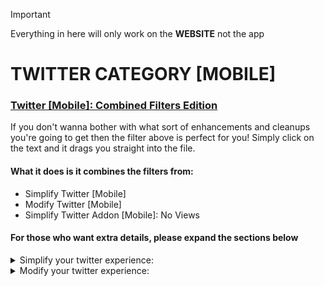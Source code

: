 > [!IMPORTANT]
> Everything in here will only work on the **WEBSITE** not the app
> 
# TWITTER CATEGORY [MOBILE]
### [Twitter [Mobile]: Combined Filters Edition](twitter%20filters%20for%20people%20who%20just%20wanna%20get%20on%20with%20it)
If you don't wanna bother with what sort of enhancements and cleanups you're going to get then the filter above is perfect for you!
Simply click on the text and it drags you straight into the file.

#### What it does is it combines the filters from:
- Simplify Twitter [Mobile]
- Modify Twitter [Mobile]
- Simplify Twitter Addon [Mobile]: No Views

#### For those who want extra details, please expand the sections below
<details> <summary> Simplify your twitter experience: </summary>

## [Simplify Twitter [Mobile]](simplify%20twitter)
This will remove all of the unnecessary content in here such as:
- ### Timeline
  - All the tweets in "Timeline: explore"
  - All the follow suggestions and communities in "Timeline: search"
  - "Subscribe", "Who to follow", "Promote" and "Get verified" in "Timeline: posts"
  - Post engagements, "Discover more" and all tweets succedding them in "Timeline: conversation"
  - Keeps only the tweets in "Timeline: home"

- ### Others
  - ALL of grok
  - X icon
  - Jobs, Premium, Verified Orgs, Grok, Monetization, and "Ads" buttons inside your settings
  - Community notes reminder at the very bottom of the post and "Do you find this helpful?"
  - "Not followed by anyone you’re following"
  - Blue notification on new posts
  - "Professional Profile" in edit your profile
  - "You aren’t verified yet" in profile (this appears occasionally)

<details open> <summary>

## Extra content:
</summary>
  
### Addons for this filter:
#### [[Mobile] No "For you" in the toolbar](simplify%20twitter%20addon%3A%20no%20"For%20you"%20in%20the%20toolbar)
- Removes the "For you" in the toolbar

#### [[Mobile] No "Following" in the toolbar](simplify%20twitter%20addon%3A%20no%20"Following"%20in%20the%20toolbar)
- Removes the "Following" in the toolbar

#### [[Mobile] No Views](simplify%20twitter%20addon%3A%20no%20views)
- Removes the view count in tweets
#### [[Mobile] No bookmark count](simplify%20twitter%20addon%3A%20no%20bookmark%20count)
- Removes the bookmark count in tweets and reveals itself upon clicking 
#### [[Mobile] No like count](simplify%20twitter%20addon%3A%20no%20like%20count)
- Removes the like count in tweets and reveals itself upon clicking 
#### [[Mobile] No retweet count](simplify%20twitter%20addon%3A%20no%20retweet%20count)
- Removes the retweet count in tweets and reveals itself upon clicking 
#### [[Mobile] No reply count](simplify%20twitter%20addon%3A%20no%20reply%20count)
- Removes the reply count in tweets
</details>


</details>





<details> <summary> Modify your twitter experience: </summary>
  
## [Modify Twitter](modify%20twitter)
Improves the sites look. Changes include:
- ### Quality Of Life
  - Post and reply buttons will only start to appear when you start typing
  - Usernames including the checkmark are now bigger in profile
  - Smaller handles, hashtags and dates in almost everywhere
  - #### Cutting fewer corners
    - User icons are now square-ish
    - Border radii is smaller in text, videos, gifs, reply's, and messages
  - #### Visual Tweaks
    - Border lines have been removed in text, videos, and gifs
    - Gets rid of the lines inside the post and moves up the reply section
    - The lines in-between tweets (i.e., comment chains) have their opacity reduced

- ### All the small details
  - "This Post is unavailable" is shorter and no longer has borders
  - Reduced the margin in your Timeline: profile and profile toolbar
  - Reduced extra space in the messages
  - Post and "New message" buttons are shorter
  - Made the "Your likes are private" more compact
  - The follow button in the relevant people section is shorter

<details open> <summary>

## Extra content:
</summary>

### Addons for this filter:

</details>

</details>
